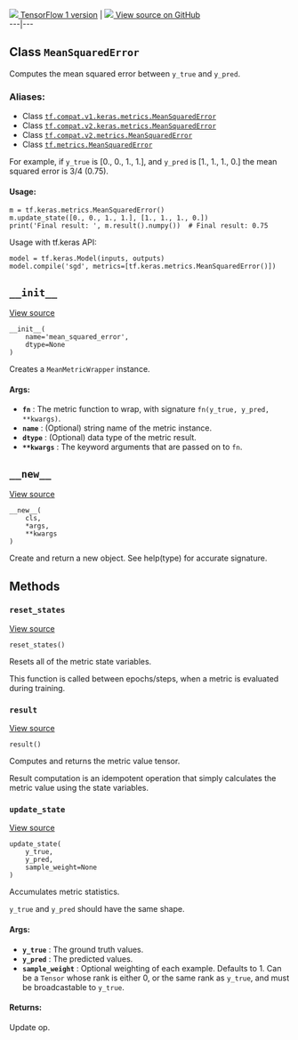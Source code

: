 [ ![](https://tensorflow.google.cn/images/tf_logo_32px.png) TensorFlow 1
version](/versions/r1.15/api_docs/python/tf/keras/metrics/MeanSquaredError) |
[ ![](https://tensorflow.google.cn/images/GitHub-Mark-32px.png) View source on
GitHub
](https://github.com/tensorflow/tensorflow/blob/r2.0/tensorflow/python/keras/metrics.py#L1977-L2001)  
---|---  
  
## Class `MeanSquaredError`

Computes the mean squared error between `y_true` and `y_pred`.

### Aliases:

  * Class [`tf.compat.v1.keras.metrics.MeanSquaredError`](/api_docs/python/tf/keras/metrics/MeanSquaredError)
  * Class [`tf.compat.v2.keras.metrics.MeanSquaredError`](/api_docs/python/tf/keras/metrics/MeanSquaredError)
  * Class [`tf.compat.v2.metrics.MeanSquaredError`](/api_docs/python/tf/keras/metrics/MeanSquaredError)
  * Class [`tf.metrics.MeanSquaredError`](/api_docs/python/tf/keras/metrics/MeanSquaredError)

For example, if `y_true` is [0., 0., 1., 1.], and `y_pred` is [1., 1., 1., 0.]
the mean squared error is 3/4 (0.75).

#### Usage:

    
    
    m = tf.keras.metrics.MeanSquaredError()
    m.update_state([0., 0., 1., 1.], [1., 1., 1., 0.])
    print('Final result: ', m.result().numpy())  # Final result: 0.75
    

Usage with tf.keras API:

    
    
    model = tf.keras.Model(inputs, outputs)
    model.compile('sgd', metrics=[tf.keras.metrics.MeanSquaredError()])
    

## `__init__`

[View
source](https://github.com/tensorflow/tensorflow/blob/r2.0/tensorflow/python/keras/metrics.py#L1999-L2001)

    
    
    __init__(
        name='mean_squared_error',
        dtype=None
    )
    

Creates a `MeanMetricWrapper` instance.

#### Args:

  * **`fn`** : The metric function to wrap, with signature `fn(y_true, y_pred, **kwargs)`.
  * **`name`** : (Optional) string name of the metric instance.
  * **`dtype`** : (Optional) data type of the metric result.
  * **`**kwargs`** : The keyword arguments that are passed on to `fn`.

## `__new__`

[View
source](https://github.com/tensorflow/tensorflow/blob/r2.0/tensorflow/python/keras/metrics.py#L144-L160)

    
    
    __new__(
        cls,
        *args,
        **kwargs
    )
    

Create and return a new object. See help(type) for accurate signature.

## Methods

### `reset_states`

[View
source](https://github.com/tensorflow/tensorflow/blob/r2.0/tensorflow/python/keras/metrics.py#L203-L209)

    
    
    reset_states()
    

Resets all of the metric state variables.

This function is called between epochs/steps, when a metric is evaluated
during training.

### `result`

[View
source](https://github.com/tensorflow/tensorflow/blob/r2.0/tensorflow/python/keras/metrics.py#L361-L371)

    
    
    result()
    

Computes and returns the metric value tensor.

Result computation is an idempotent operation that simply calculates the
metric value using the state variables.

### `update_state`

[View
source](https://github.com/tensorflow/tensorflow/blob/r2.0/tensorflow/python/keras/metrics.py#L558-L583)

    
    
    update_state(
        y_true,
        y_pred,
        sample_weight=None
    )
    

Accumulates metric statistics.

`y_true` and `y_pred` should have the same shape.

#### Args:

  * **`y_true`** : The ground truth values.
  * **`y_pred`** : The predicted values.
  * **`sample_weight`** : Optional weighting of each example. Defaults to 1. Can be a `Tensor` whose rank is either 0, or the same rank as `y_true`, and must be broadcastable to `y_true`.

#### Returns:

Update op.

